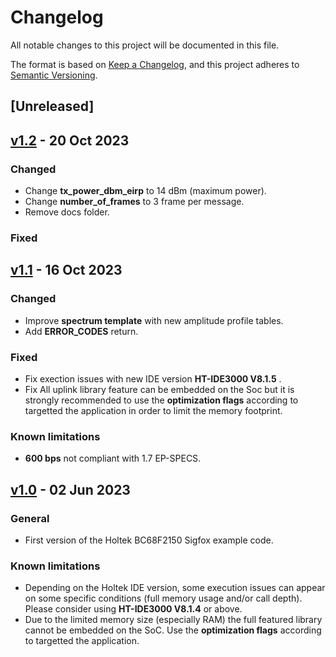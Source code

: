 # Changelog

All notable changes to this project will be documented in this file.

The format is based on [Keep a Changelog](https://keepachangelog.com/en/1.0.0/),
and this project adheres to [Semantic Versioning](https://semver.org/spec/v2.0.0.html).

## [Unreleased]

## [v1.2](https://github.com/sigfox-tech-radio/sigfox-ep-example-holtek-bc68f2150/releases/tag/v1.2) - 20 Oct 2023

### Changed

* Change **tx_power_dbm_eirp** to 14 dBm (maximum power).
* Change **number_of_frames** to 3 frame per message.
* Remove docs folder.

### Fixed

## [v1.1](https://github.com/sigfox-tech-radio/sigfox-ep-example-holtek-bc68f2150/releases/tag/v1.1) - 16 Oct 2023

### Changed

* Improve **spectrum template** with new amplitude profile tables.
* Add **ERROR_CODES** return.

### Fixed

* Fix exection issues with new IDE version **HT-IDE3000 V8.1.5** .
* Fix All uplink library feature can be embedded on the Soc but it is strongly recommended to use the **optimization flags** according to targetted the application in order to limit the memory footprint.

### Known limitations

* **600 bps** not compliant with 1.7 EP-SPECS.

## [v1.0](https://github.com/sigfox-tech-radio/sigfox-ep-example-holtek-bc68f2150/releases/tag/v1.0) - 02 Jun 2023

### General

* First version of the Holtek BC68F2150 Sigfox example code.

### Known limitations

* Depending on the Holtek IDE version, some execution issues can appear on some specific conditions (full memory usage and/or call depth). Please consider using **HT-IDE3000 V8.1.4** or above.
* Due to the limited memory size (especially RAM) the full featured library cannot be embedded on the SoC. Use the **optimization flags** according to targetted the application.
